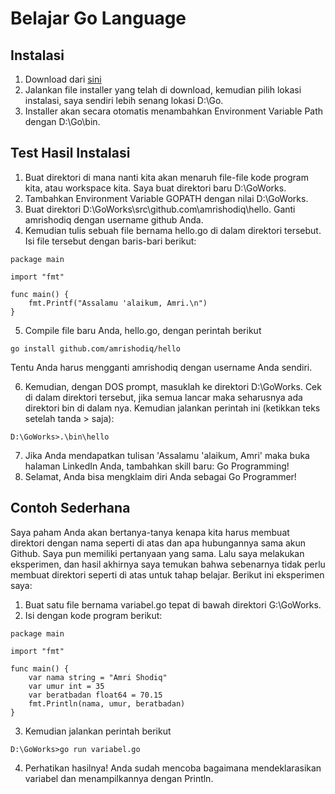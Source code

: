 # Belajar Go Language

## Instalasi
1. Download dari [sini](https://storage.googleapis.com/golang/go1.5.1.windows-amd64.msi)
2. Jalankan file installer yang telah di download, kemudian pilih lokasi instalasi, saya sendiri lebih senang lokasi D:\Go\.
3. Installer akan secara otomatis menambahkan Environment Variable Path dengan D:\Go\bin.

## Test Hasil Instalasi
1. Buat direktori di mana nanti kita akan menaruh file-file kode program kita, atau workspace kita. Saya buat direktori baru D:\GoWorks\.
2. Tambahkan Environment Variable GOPATH dengan nilai D:\GoWorks.
3. Buat direktori D:\GoWorks\src\github.com\amrishodiq\hello. Ganti amrishodiq dengan username github Anda.
4. Kemudian tulis sebuah file bernama hello.go di dalam direktori tersebut. Isi file tersebut dengan baris-bari berikut:

```
package main

import "fmt"

func main() {
    fmt.Printf("Assalamu 'alaikum, Amri.\n")
}
```

5. Compile file baru Anda, hello.go, dengan perintah berikut

```
go install github.com/amrishodiq/hello
```
Tentu Anda harus mengganti amrishodiq dengan username Anda sendiri.

6. Kemudian, dengan DOS prompt, masuklah ke direktori D:\GoWorks. Cek di dalam direktori tersebut, jika semua lancar maka seharusnya ada direktori bin di dalam nya. Kemudian jalankan perintah ini (ketikkan teks setelah tanda > saja):

```
D:\GoWorks>.\bin\hello
```

7. Jika Anda mendapatkan tulisan 'Assalamu 'alaikum, Amri' maka buka halaman LinkedIn Anda, tambahkan skill baru: Go Programming!
8. Selamat, Anda bisa mengklaim diri Anda sebagai Go Programmer!
 
## Contoh Sederhana
Saya paham Anda akan bertanya-tanya kenapa kita harus membuat direktori dengan nama seperti di atas dan apa hubungannya sama akun Github. Saya pun memiliki pertanyaan yang sama. Lalu saya melakukan eksperimen, dan hasil akhirnya saya temukan bahwa sebenarnya tidak perlu membuat direktori seperti di atas untuk tahap belajar. Berikut ini eksperimen saya:

1. Buat satu file bernama variabel.go tepat di bawah direktori G:\GoWorks\.
2. Isi dengan kode program berikut:

```
package main

import "fmt"

func main() {
	var nama string = "Amri Shodiq"
	var umur int = 35
	var beratbadan float64 = 70.15
    fmt.Println(nama, umur, beratbadan)
}
```

3. Kemudian jalankan perintah berikut

```
D:\GoWorks>go run variabel.go
```

4. Perhatikan hasilnya! Anda sudah mencoba bagaimana mendeklarasikan variabel dan menampilkannya dengan Println.
 

